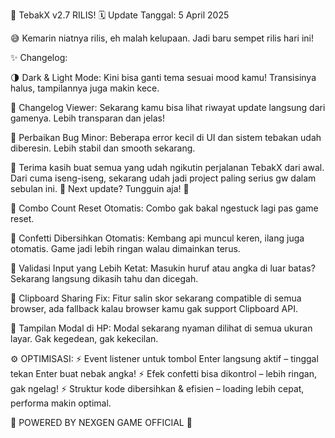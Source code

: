 
🎉 TebakX v2.7 RILIS!
🗓️ Update Tanggal: 5 April 2025

😅 Kemarin niatnya rilis, eh malah kelupaan. Jadi baru sempet rilis hari ini!

✨ Changelog:

🌗 Dark & Light Mode: Kini bisa ganti tema sesuai mood kamu! Transisinya halus, tampilannya juga makin kece.

📜 Changelog Viewer: Sekarang kamu bisa lihat riwayat update langsung dari gamenya. Lebih transparan dan jelas!

🐛 Perbaikan Bug Minor: Beberapa error kecil di UI dan sistem tebakan udah diberesin. Lebih stabil dan smooth sekarang.

💬 Terima kasih buat semua yang udah ngikutin perjalanan TebakX dari awal. Dari cuma iseng-iseng, sekarang udah jadi project paling serius gw dalam sebulan ini. 🙌
Next update? Tungguin aja! 🎯


🐞 Combo Count Reset Otomatis:
Combo gak bakal ngestuck lagi pas game reset.

🐞 Confetti Dibersihkan Otomatis:
Kembang api muncul keren, ilang juga otomatis. Game jadi lebih ringan walau dimainkan terus.

🐞 Validasi Input yang Lebih Ketat:
Masukin huruf atau angka di luar batas? Sekarang langsung dikasih tahu dan dicegah.

🐞 Clipboard Sharing Fix:
Fitur salin skor sekarang compatible di semua browser, ada fallback kalau browser kamu gak support Clipboard API.

🐞 Tampilan Modal di HP:
Modal sekarang nyaman dilihat di semua ukuran layar. Gak kegedean, gak kekecilan.

⚙️ OPTIMISASI:
⚡ Event listener untuk tombol Enter langsung aktif – tinggal tekan Enter buat nebak angka!
⚡ Efek confetti bisa dikontrol – lebih ringan, gak ngelag!
⚡ Struktur kode dibersihkan & efisien – loading lebih cepat, performa makin optimal.

🔋 POWERED BY NEXGEN GAME OFFICIAL 🔋
